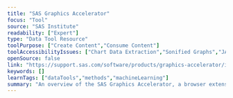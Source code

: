 ```yaml
---
title: "SAS Graphics Accelerator"
focus: "Tool"
source: "SAS Institute"
readability: ["Expert"]
type: "Data Tool Resource"
toolPurpose: ["Create Content","Consume Content"]
toolAccessibilityIssues: ["Chart Data Extraction","Sonified Graphs","JAWS"]
openSource: false
link: "https://support.sas.com/software/products/graphics-accelerator/index.html#s1=1"
keywords: []
learnTags: ["dataTools","methods","machineLearning"]
summary: "An overview of the SAS Graphics Accelerator, a browser extension that enables alternative presentations of data visualizations.  "
---
```


